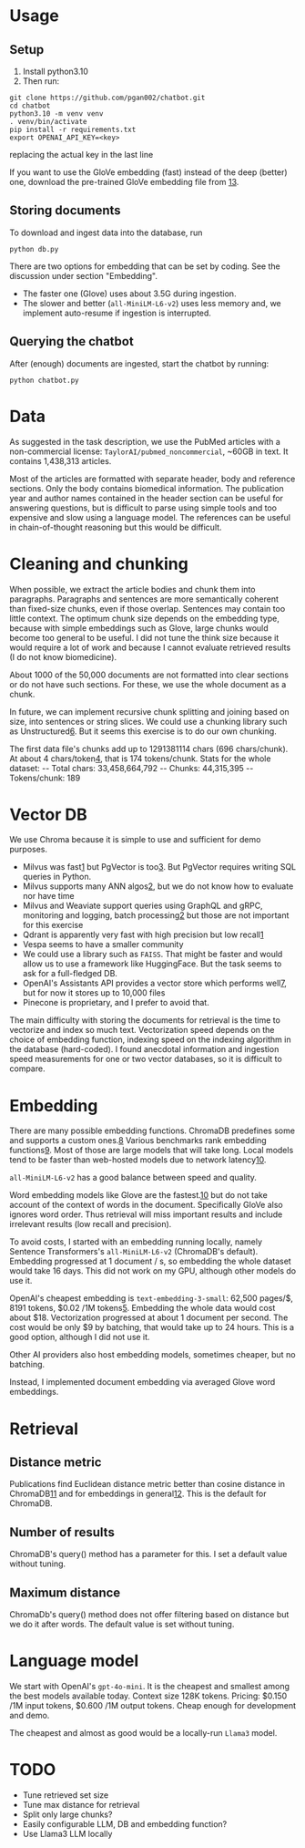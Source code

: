 # Usage

## Setup

1. Install python3.10
1. Then run:

```
git clone https://github.com/pgan002/chatbot.git
cd chatbot
python3.10 -m venv venv
. venv/bin/activate
pip install -r requirements.txt
export OPENAI_API_KEY=<key>
```

replacing the actual key in the last line

If you want to use the GloVe embedding (fast) instead of the deep (better) one, download the pre-trained GloVe embedding file from [13].

## Storing documents

To download and ingest data into the database, run

```
python db.py
```

There are two options for embedding that can be set by coding. See the discussion under section "Embedding".
- The faster one (Glove) uses about 3.5G during ingestion.
- The slower and better (`all-MiniLM-L6-v2`) uses less memory and, we implement auto-resume if ingestion is interrupted. 


## Querying the chatbot

After (enough) documents are ingested, start the chatbot by running:
```
python chatbot.py
```

# Data

As suggested in the task description, we use the PubMed articles with a non-commercial license: `TaylorAI/pubmed_noncommercial`, ~60GB in text.
It contains 1,438,313 articles.

Most of the articles are formatted with separate header, body and reference sections. Only the body contains biomedical information. The publication year and author names contained in the header section can be useful for answering questions, but is difficult to parse using simple tools and too expensive and slow using a language model. The references can be useful in chain-of-thought reasoning but this would be difficult.


# Cleaning and chunking

When possible, we extract the article bodies and chunk them into paragraphs. Paragraphs and sentences are more semantically coherent than fixed-size chunks, even if those overlap. Sentences may contain too little context. The optimum chunk size depends on the embedding type, because with simple embeddings such as Glove, large chunks would become too general to be useful. I did not tune the think size because it would require a lot of work and because I cannot evaluate retrieved results (I do not know biomedicine).

About 1000 of the 50,000 documents are not formatted into clear sections or do not have such sections. For these, we use the whole document as a chunk.

In future, we can implement recursive chunk splitting and joining based on size, into sentences or string slices. We could use a chunking library such as Unstructured[6]. But it seems this exercise is to do our own chunking.

The first data file's chunks add up to 1291381114 chars (696 chars/chunk). At about 4 chars/token[4], that is 174 tokens/chunk. Stats for the whole dataset:
-- Total chars: 33,458,664,792
-- Chunks: 44,315,395
-- Tokens/chunk: 189


# Vector DB

We use Chroma because it is simple to use and sufficient for demo purposes.

- Milvus was fast[1] but PgVector is too[3]. But PgVector requires writing SQL queries in Python.
- Milvus supports many ANN algos[2], but we do not know how to evaluate nor have time
- Milvus and Weaviate support queries using GraphQL and gRPC, monitoring and logging, batch processing[2] but those are not important for this exercise
- Qdrant is apparently very fast with high precision but low recall[1]
- Vespa seems to have a smaller community
- We could use a library such as `FAISS`. That might be faster and would allow us to use a framework like HuggingFace. But the task seems to ask for a full-fledged DB.
- OpenAI's Assistants API provides a vector store which performs well[7], but for now it stores up to 10,000 files
- Pinecone is proprietary, and I prefer to avoid that.

The main difficulty with storing the documents for retrieval is the time to vectorize and index so much text. Vectorization speed depends on the choice of embedding function, indexing speed on the indexing algorithm in the database (hard-coded). I found anecdotal information and ingestion speed measurements for one or two vector databases, so it is difficult to compare.

# Embedding

There are many possible embedding functions. ChromaDB predefines some and supports a custom ones.[8] Various benchmarks rank embedding functions[9]. Most of those are large models that will take long. Local models tend to be faster than web-hosted models due to network latency[10].

`all-MiniLM-L6-v2`  has a good balance between speed and quality.

Word embedding models like Glove are the fastest.[10] but do not take account of the context of words in the document. Specifically GloVe also ignores word order. Thus retrieval will miss important results and include irrelevant results (low recall and precision).

To avoid costs, I started with an embedding running locally, namely Sentence Transformers's `all-MiniLM-L6-v2` (ChromaDB's default). Embedding progressed at 1 document / s, so embedding the whole dataset would take 16 days. This did not work on my GPU, although other models do use it.

OpenAI's cheapest embedding is `text-embedding-3-small`: 62,500 pages/$, 8191 tokens, $0.02 /1M tokens[5]. Embedding the whole data would cost about $18. Vectorization progressed at about 1 document per second. The cost would be only $9 by batching, that would take up to 24 hours. This is a good option, although I did not use it.

Other AI providers also host embedding models, sometimes cheaper, but no batching.

Instead, I implemented document embedding via averaged Glove word embeddings.


# Retrieval

## Distance metric

Publications find Euclidean distance metric better than cosine distance in ChromaDB[11] and for embeddings in general[12]. This is the default for ChromaDB.

## Number of results

ChromaDB's query() method has a parameter for this. I set a default value without tuning.

## Maximum distance

ChromaDb's query() method does not offer filtering based on distance but we do it after words. The default value is set without tuning.


# Language model

We start with OpenAI's `gpt-4o-mini`. It is the cheapest and smallest among the best models available today. Context size 128K tokens. Pricing: $0.150 /1M input tokens, $0.600 /1M output tokens. Cheap enough for development and demo.

The cheapest and almost as good would be a locally-run `Llama3` model.


# TODO

- Tune retrieved set size
- Tune max distance for retrieval
- Split only large chunks?
- Easily configurable LLM, DB and embedding function?
- Use Llama3 LLM locally


[1]: https://ann-benchmarks.com
[2]: https://zackproser.com/blog/vector-databases-compared#performance-and-benchmarking
[3]: https://www.timescale.com/blog/pgvector-is-now-as-fast-as-pinecone-at-75-less-cost/
[4]: https://help.openai.com/en/articles/4936856-what-are-tokens-and-how-to-count-them 
[5]: https://openai.com/api/pricing/
[6]: https://unstructured.io/platform
[7]: https://medium.com/@zilliz_learn/openai-rag-vs-your-customized-rag-which-one-is-better-4c65a7c6317b
[8]: https://docs.trychroma.com/guides/embeddings#custom-embedding-functions
[9]: https://huggingface.co/spaces/mteb/leaderboard
[10]: https://huggingface.co/blog/mteb
[11]: https://medium.com/@stepkurniawan/comparing-similarity-searches-distance-metrics-in-vector-stores-rag-model-f0b3f7532d6f
[12]: https://arxiv.org/pdf/1803.02839
[13]: https://nlp.stanford.edu/data/glove.840B.300d.zip
